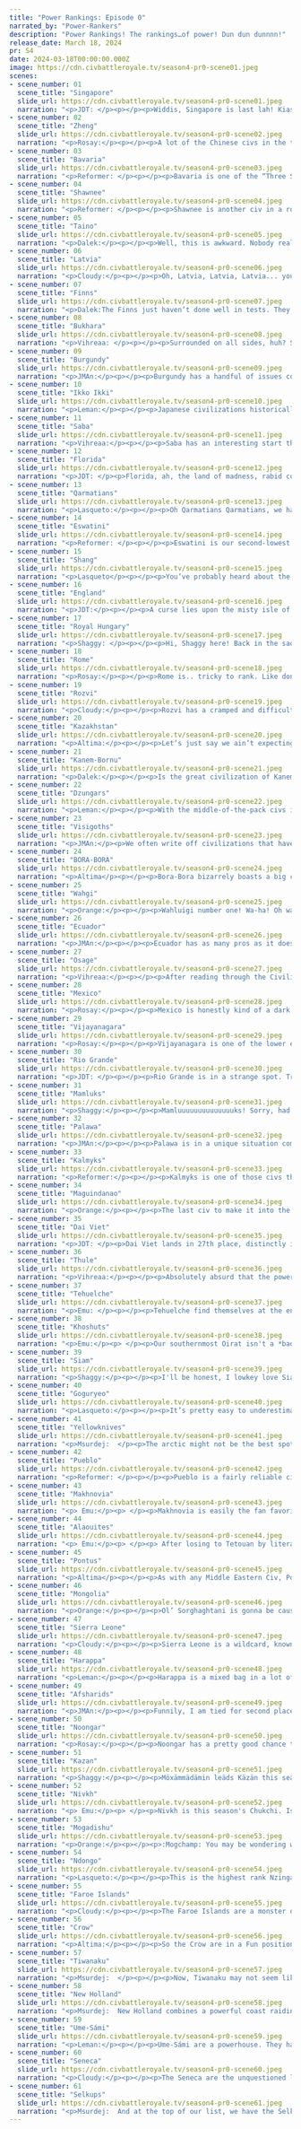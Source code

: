 ```yaml
---
title: "Power Rankings: Episode 0"
narrated_by: "Power-Rankers"
description: "Power Rankings! The rankings…of power! Dun dun dunnnn!"
release_date: March 18, 2024
pr: S4
date: 2024-03-18T00:00:00.000Z
image: https://cdn.civbattleroyale.tv/season4-pr0-scene01.jpeg
scenes:
- scene_number: 01
  scene_title: "Singapore"
  slide_url: https://cdn.civbattleroyale.tv/season4-pr0-scene01.jpeg
  narration: "<p>JDT: </p><p></p><p>Widdis, Singapore is last lah! Kiasu bener, these PRs!Alright, we all know better than to count out bottom seeds. After all, a bottom seed just won the CBR. However, lets be real here, Singapore is a bottom seed. Nobody ranked them above 59th, for good reason. Their starting position is very distinctly un-strategic in the CBR. Yes, Malacca made it work 3 years back, but Malacca also didn’t have to deal with Filipino and Australian civs breathing down Indonesia’s neck. Malacca also has distinctly more competent AI than Singapore, a civ that, true to life, focuses more on personal development and trades than expansion and military. This usually means Singapore will be completely outgunned by the early-midgame, if not earlier. This doesn’t even account for the relative lack of resources in their start. While not barren by any means, Singapore’s terrain is relatively poor and fairly exposed, preventing tall strats from working as well as they could. If any civ seems a lock for death, its Singapore.</p><p></p><p>Well… to their credit, they have held out for a surprisingly long time in many tests. And there is at least one universe where they actually pulled the Timor-Leste and became a strong regional power. Though winning it all is all but impossible, don’t be surprised if conscription, diplomacy and luck all converge to ensure a tiny little slice of heaven all the way to the midgame. </p>"
- scene_number: 02
  scene_title: "Zheng"
  slide_url: https://cdn.civbattleroyale.tv/season4-pr0-scene02.jpeg
  narration: "<p>Rosay:</p><p></p><p>A lot of the Chinese civs in the test runs were pretty hit or miss, either they’d dominate a large portion of China and be a solid mid to high mid-tier civ, or they would die in an instant. Some of the civ’s peaks were smaller than others, about 5 cities then just chilling but the lowest peak was without a doubt Zheng. Zheng’s largest peak from the runs I saw was taking Taiwan, just Taiwan, that’s it. They don’t really have any strong uniques either that they can use to pull off a surprise win, or even do decently. Before anyone pulls the Timor Leste card, Timor needed to perform well and to have Wira/Indonesia do bad to even be in contention to win, Zheng needs to rely on both Dai Veit, Siam, Mongolia, Goguryeo, and Shang underperforming to at least be considered a decent threat. If it were up to me they’d be below Singapore because at least Singapore’s peak in the test runs was more than settling one city.</p>"
- scene_number: 03
  scene_title: "Bavaria"
  slide_url: https://cdn.civbattleroyale.tv/season4-pr0-scene03.jpeg
  narration: "<p>Reformer: </p><p></p><p>Bavaria is one of the “Three Shields of Europe”, situated in the heart of Europe, consisting of Burgundy and Royal Hungary alongside Bavaria. All three are on the weaker side for various reasons, but of them, Bavaria is worst off…as you can tell by their placement in the bottom three. The Three Shields as a whole are stuck between civs that are mostly more competent and with better overall opportunities. Bavaria takes this to the extreme, however. Ludwig has a bad habit of expanding to at most five cities, and instead of taking charge, he holes up doing god-knows-what. Probably building castles, if I had to guess. But who knows? Maybe we’ll luck out and get a proactive, expansive Ludwig. Wouldn’t that be a dream…</p>"
- scene_number: 04
  scene_title: "Shawnee"
  slide_url: https://cdn.civbattleroyale.tv/season4-pr0-scene04.jpeg
  narration: "<p>Reformer: </p><p></p><p>Shawnee is another civ in a rough spot. Situated near Seneca and Crow, both known strong lads, Shawnee will struggle to stake out a good swathe of land. Even Osage usually does a fairly good job. An acceptable job, I would say. Meanwhile, I’d use neither description for Shawnee. The area they spawn in is traditionally not among the best, squeezed out between better TSLs. They’ll need a risky plan to make it work. I don’t really mind…I prefer all their neighbours. </p>"
- scene_number: 05
  scene_title: "Taino"
  slide_url: https://cdn.civbattleroyale.tv/season4-pr0-scene05.jpeg
  narration: "<p>Dalek:</p><p></p><p>Well, this is awkward. Nobody really wanted Taino to be in this position, since it gives a huge advantage to the other SA civs, and leaves Taino rather in the dust. New Holland, Tiwanaku, and Ecuador all have a massive amount of space in the Amazon to fight over, and while Taino could grab it, they start off in the unenviable position of the Caribbean. Remember Jamaica or Haiti? Of course you don’t, unless you went all-in on Jamaica in part 0 stocks. As it stands, Taino is in the worst position to capitalize on the wide-open Amazon, by way of not starting anywhere in it. Stalling and settling cities in Hispanola would lead to a weak position, and settling on the mainland away from their capital would leave them weak to early wars. If they can come out of the early game fine with a South American core, then they are decently middle of the pack. Otherwise, they will probably not do well. Speaking of weakness, their capital, like anywhere in the Caribbean, is hopelessly exposed to the open seas and runs the risk of being taken out in a naval battle. So, should you put your bets on this plucky island civ? Tai-NO!</p>"
- scene_number: 06
  scene_title: "Latvia"
  slide_url: https://cdn.civbattleroyale.tv/season4-pr0-scene06.jpeg
  narration: "<p>Cloudy:</p><p></p><p>Oh, Latvia, Latvia, Latvia... you’re everything we thought Prussia was going to be in season 1, and no that’s not a compliment. In most, though not all tests Latvia was among the first civs to die, torn apart variously by Makhnovia, the Finns, the Ume-Sami, and whoever else managed to get some of their fingers into the pie. In general, the Baltics are just not a good place to start—there isn’t much production, there are usually a lot of neighbors, and there are no natural defenses. Best case scenario, people ignore Latvia for long enough to let them bulk up and they survive for a while. But in the worst case scenario... let’s just say a potato joke might be a disservice to potatoes.</p>"
- scene_number: 07
  scene_title: "Finns"
  slide_url: https://cdn.civbattleroyale.tv/season4-pr0-scene07.jpeg
  narration: "<p>Dalek:The Finns just haven’t done well in tests. They have very similar problems to 56th placer Latvia: Ume Sami wrecks them, and the lakes cramp them in a bit. If Ume Sami settles northwards, the Finns are basically just confined to Finland or expanding outwards into the open plains of Russia, where Kazan and Makhnovia lie in wait. If they pull off one of their good games, they become mid-tier at best. There’s just not much to say here, they suck ass and not really in a funny way. But really don’t hold out your hopes, unless you are Finnish, in which case SUOMI ILOKAASU PERKELE VITTU KOLLEKTIIVIJOHTIMET PYYKKIPOIKA!!!!!!</p>"
- scene_number: 08
  scene_title: "Bukhara"
  slide_url: https://cdn.civbattleroyale.tv/season4-pr0-scene08.jpeg
  narration: "<p>Vihreaa: </p><p></p><p>Surrounded on all sides, huh? Such is the fate of many of our central Asian civs, and because of the influence that the other civs in the region hold over us rankers, Bukhara has been ranked at best middle of the pack, at worst one of the first civs outta here. For an Emirate, it may be surprising that what came after it was a Soviet Republic. Sure did surprise me! With a neighbor like Kazakhstan to their north, most of us believe that Bukhara will primarily serve as a road bump in this royale.</p>"
- scene_number: 09
  scene_title: "Burgundy"
  slide_url: https://cdn.civbattleroyale.tv/season4-pr0-scene09.jpeg
  narration: "<p>JMAn:</p><p></p><p>Burgundy has a handful of issues coming into CBRX4, and we should start firstly with its expansion prospects. Strictly speaking, Burgundy should be able to settle the coast as most civs are wont to do; however, an early start so far removed from the coast is not ideal in Europe, and is arguably an area that heavily affects the civ that is usually in the France region in most BRs. The English Channel is very crowded with the inclusion of England in this BR, and the Visigoths can capitalize on the free space in Aquitaine to make it extremely difficult to expand into the water.</p><p></p><p>Burgundy’s second major issue comes from its UA: Guns of Odruik. The first half of the UA gives a major siege damage boost to gunpowder units; however, those do not come into play till the Enlightenment/Renaissance Era, meaning that for a critical early game Burgundy’s UA will be partially useless. The other half of the UA makes it so that siege units are 50% cheaper to buy with gold; however, AI historically rarely uses its gold to buy units and even if it did, the AI always has gold aplenty in any given circumstance. Many doubt that Burgundy will make it out of the bottom 10, though some have bullishly shown that they are supportive of the concept of a strong Burgundy. As with any BR, only time will tell if Burgundy will be capable of taking on its adversaries in surviving by mounting an early lead.</p>"
- scene_number: 10
  scene_title: "Ikko Ikki"
  slide_url: https://cdn.civbattleroyale.tv/season4-pr0-scene10.jpeg
  narration: "<p>Leman:</p><p></p><p>Japanese civilizations historically do not do well. Something about this mid-large islands and civ AI do not mix (see the British Isles). Ikko Ikki does not break the mold. A lack of any economic bonuses, a weird tendency to settle difficult-to-defend cities on the mainland, and a number of powerful neighbors like Nivkh and Gogureyeo, come together to make a civilization that often stagnates in its best games. In tests we’d see the isles get gobbled up by Nivkh or Thule and their bold mainland settles get picked off by Goguryeo or Shang. I don’t have high hopes for our Japanese contender this time around.</p>"
- scene_number: 11
  scene_title: "Saba"
  slide_url: https://cdn.civbattleroyale.tv/season4-pr0-scene11.jpeg
  narration: "<p>Vihreaa:</p><p></p><p>Saba has an interesting start that we haven’t really seen in this region before, around the location of modern Djibouti. Unlike previous civs in the region, Saba is settled on the Red Sea on the African continent. Most rankers are relatively unconvinced about Saba’s eminence, but I on the other hand… completely agreed with them. All of Saba’s unique units and buildings are focused in the early game, meaning that they will need to take advantage of them quickly to be able to use them to their fullest. Fun fact! TPang actually contributed to making this civ, a name you may recognize if you’ve been around long enough. I happened to come across this while researching the wiki for this civ. </p>"
- scene_number: 12
  scene_title: "Florida"
  slide_url: https://cdn.civbattleroyale.tv/season4-pr0-scene12.jpeg
  narration: "<p>JDT: </p><p>Florida, ah, the land of madness, rabid conservatism, wildlife convergences and scorching hot sands and swamps. In theory, Gregor MacGregor has his hands on a decent chunk of land across the Southeast, with ample floodplains and resources across the deep south ready to use for empire building. Unfortunately, like the great thief he is, he had managed to swindle my expectations and scam us into his true form: a hack. </p><p></p><p>Florida is considered by some to be the true weakest civ in North America, though consensus has ruled that Shawnee are less powerful and impactful on average. While they have good resources for growth, they’re also often hemmed in at the end of a peninsula, bottlenecked between Taino (or their conquerors) and the winners of the northern thunderdome. Even worse, swampland ain’t very good for shootouts or expansion, ain’t they? Finally, Macgregor, the crook that he is, prefers to simply not show up to work most of the time and lets his country die, settling small parcels of land in the deep south, failing to defend against land and naval invasion and then taking off with the cash, not bothering to use the sea to his advantage. However, the start is not unworkable, and every once in a while, Macgregor mans up and actually decides to take the reins. We’ve seen runs where Florida wreaks mayhem across North America like the GTA characters we know Florida Men to be, sweeping the Caribbean and eastern seaboard in a destructive campaign. Don’t count your chickens on it though, I think they may be but a mirage, like the fake state that they are. </p>"
- scene_number: 13
  scene_title: "Qarmatians"
  slide_url: https://cdn.civbattleroyale.tv/season4-pr0-scene13.jpeg
  narration: "<p>Lasqueto:</p><p></p><p>Oh Qarmatians Qarmatians, we had such high hopes for you, but you promised fire and delivered mediocrity. Okay, maybe I’m being a bit harsh. Since we buffed the Gulf of Persia, the Qarms are actually not that bad. They just suffer from the same thing as all middle eastern civs, which is that the Arabian Desert is about as defensible as a TERF talking point. They can carve out a decent empire around the gulf but often risk getting zerg rushed by Pontus or one of their other neighbours. Even when left alone they often get boxed into a corner. A shame really, because everything about the mod is badass, from the design to the colours. If you’re into playing domination I can’t recommend it enough.</p>"
- scene_number: 14
  scene_title: "Eswatini"
  slide_url: https://cdn.civbattleroyale.tv/season4-pr0-scene14.jpeg
  narration: "<p>Reformer: </p><p></p><p>Eswatini is our second-lowest rated African civ, only below Saba-D’mt. And the reason for this is simple (though their AI’s tendencies do amplify the problem): geography. Though South Africa is overall less cramped than last season, Eswatini starts with Rozvi basically hugging them, and Eswatini gets the shorter end of the stick, with expansion northward limited greatly by Rozvi. The two are VERY likely to end up butting heads sooner rather than later, and Rozvi are poised to have more land when the confrontation comes. Though, oddly enough, I’ve seen the two coexist surprisingly often…in case the two do end up simply sharing South Africa, Rozvi is likely to face trouble from Ndongo or even Mogadishu, both of whom are top 10 contenders in our books. Outliving Rozvi would be only slightly impressive, as Eswatini’s own downfall would likely follow soon. Let’s hope they end up fighting before a third party swoops in and takes it all!</p>"
- scene_number: 15
  scene_title: "Shang"
  slide_url: https://cdn.civbattleroyale.tv/season4-pr0-scene15.jpeg
  narration: "<p>Lasqueto</p><p></p><p>You’ve probably heard about the leader’s penchant for lakes of wine and casual murder, but how do Shang actually do in game? A frequent concern for civs on this end of the rankings is that they play too passively. Shang doesn’t have this problem - in fact they’re so aggressive they often end up pissing off all their neighbours and getting Xia’d before turn 100. Pretty fitting for a civ led by a serial killer. Compared to CGR their odds are actually pretty decent though. South China lacks a consistent strong power, so their main worry will likely be to the north. Goguryeo and Mongolia can be scary, but they themselves have strong neighbours. An early coalition war can often spring Shang to the forefront of East Asia. They also have happiness in the bag with their UA that lets them sacrifice citizens to spawn luxes. Overall, Shang is a civ worth watching even if they get eliminated in 61st.</p>"
- scene_number: 16
  scene_title: "England"
  slide_url: https://cdn.civbattleroyale.tv/season4-pr0-scene16.jpeg
  narration: "<p>JDT:</p><p></p><p>A curse lies upon the misty isle of Albion in CBRX. A malaise, a dreaded manacle, chaining its competitors forever to irrelevance and mediocrity. Every CBR, a new fool arises, hoping to bring the start to the glory it could potentially have. Every time, they fail. Elizabeth, Malachy II, James VI, Llywellyn, Iliam Dhone, Michael Collins, all hath attempted to tame England and promised to beckon the great age of Britannia. All hath fallen to rot. </p><p></p><p>Henry V might just be the best chance at breaking that curse, though given his direct competition, the historicity of the curse and the current position in the PRs, we don’t have high hopes that he will. Like many civs in Britain, Henry has very high volatility. Some games, he will command a decisive lead and steamroll across the continent. Other times, he will be trounced and defeated incredibly swiftly, usually by his superior northern neighbour, the Faroes, a similarly expansive civ that has the advantage of not being as centralized or hemmed in as Henry. Oftentimes, he’ll settle into quiet mediocrity. While recent changes to island civ AI will hopefully ensure that Henry will settle well and remain expansive, and should allow him to consistently escape Britannia, the fact remains that England is open terrain that is highly exposed and which, while not terrible as a start, is fairly mediocre. This also doesn’t fix the inherent AI biases and cursed roll of the die that seems inherent to England. Will he break destiny and flower the Rose of Lancaster across Europe? Or will he falter and fumble into the hands of the curse? </p>"
- scene_number: 17
  scene_title: "Royal Hungary"
  slide_url: https://cdn.civbattleroyale.tv/season4-pr0-scene17.jpeg
  narration: "<p>Shaggy: </p><p></p><p>Hi, Shaggy here! Back in the saddle for another exciting CBRX season. I guess I'll jump right in with Royal Hungary who are opening up this season in 45th. Technically not in the bottom quartile, you go, Elizabeth Báthory! Seriously though, Europe is never an enviable start and Royal Hungary have their work cut out for them to establish a foothold on the continent with so many neighbors and so little time to settle. Once they get a few cities out, however, they may be a tougher nut to crack than your run-of-the-mill continental European civ. Their UA makes sieging less effective in a prolonged war by ensuring food stability when their empire is unhappy and their UU is a potentially spammable Musketman replacement that likes being outnumbered. Only time will tell on the cylinder, to arms!</p>"
- scene_number: 18
  scene_title: "Rome"
  slide_url: https://cdn.civbattleroyale.tv/season4-pr0-scene18.jpeg
  narration: "<p>Rosay:</p><p></p><p>Rome is.. tricky to rank. Like don’t get me wrong I don’t see them winning the game, or even Europe for that matter, but they’ve reliably done decently well even if they’re kind of overpowered by the stronger European powers. They are almost certain to perform better than their mk2 counterpart though due to their UB, the victory column being easily spammable. Additionally “all roads lead to Rome” really helps them wonder farm by not only boosting production for founding new cities, but also conquering new cities from rivals. Actually now that I think about it Rome is probably a potential top 20 trapped in the Italian peninsula not really being able to expand outside of it easily</p>"
- scene_number: 19
  scene_title: "Rozvi"
  slide_url: https://cdn.civbattleroyale.tv/season4-pr0-scene19.jpeg
  narration: "<p>Cloudy:</p><p></p><p>Rozvi has a cramped and difficult start, beginning only a few tiles away from Eswatini, who have no choice but to expand in their direction. To make matters worse, Rozvi’s western neighbor is the highly regarded Ndongo, who are usually much more aggressive and expansive. In order to succeed, Rozvi will have to find some way to weasel out from between these two powerful competitors. In other words, Rozvi is between a rock and a hard place—and as for which neighbor is the rock and which is the hard place, vote now on your phones.</p>"
- scene_number: 20
  scene_title: "Kazakhstan"
  slide_url: https://cdn.civbattleroyale.tv/season4-pr0-scene20.jpeg
  narration: "<p>Altima:</p><p></p><p>Let’s just say we ain’t expecting S1 Kaz out of this one. Spawning in a much more crowded space than their predecessors and facing down a much better regarded civ as one of those specific neighbors, their best legacy in the tests is generally just being a weird snakey strip surviving between giants. This isn’t to say that Nonsense couldn’t still happen- but it is more likely to be to the tune of “Chile somehow completely diplomatically defangs Rio like turn two and thus Rio never pops off” than Timor-Leste’s underdog story.</p>"
- scene_number: 21
  scene_title: "Kanem-Bornu"
  slide_url: https://cdn.civbattleroyale.tv/season4-pr0-scene21.jpeg
  narration: "<p>Dalek:</p><p></p><p>Is the great civilization of Kanem-Bornu on track to be Kanem-Boresnooze? Perhaps. Also, fuck me, this is the highest-ranking civ I got assigned in part 0. Anyways. Kanem-Bornu is in the bottom of the middle of the pack, and you might be able to see why when you look at them on a map. They are in the Sahara, surrounded by more competent civs (and also Saba). Sierra Leone likes to build up the coast near them, but they have Lake Chad! Their entire game plan is going to revolve around more consistent civs underperforming, which is a strategy that inherently relies on luck. Well, it’s an AI game, so every strategy relies on luck. The likeliest scenario is them becoming much like Chad last season and petering out, eventually dying. Their best-case scenario is becoming Nigeria 2.0, but that won’t happen, will it?</p>"
- scene_number: 22
  scene_title: "Dzungars"
  slide_url: https://cdn.civbattleroyale.tv/season4-pr0-scene22.jpeg
  narration: "<p>Leman:</p><p></p><p>With the middle-of-the-pack civs it’s hard to find anything truly noteworthy to say. Dzungars seem to kind of just make a little blob in the middle of Asia.They have their moments, don’t get me wrong, but more often than not get overshadowed by the powerful civs to their north, like Selkups and Mongolia, and it’s hard to remember what memorable things they did in tests, besides eventually getting run over. I hope that they do get to put some work in the actual game. Maybe bully Shang or Bukhara?</p>"
- scene_number: 23
  scene_title: "Visigoths"
  slide_url: https://cdn.civbattleroyale.tv/season4-pr0-scene23.jpeg
  narration: "<p>JMAn:</p><p>We often write off civilizations that have abilities uniquely situated towards Culture and Tourism specifically. Culture is not the weakest yield by far, but often Tourism yields only a minor benefit to a civilization in times of war. What the Visigoths do that puts them a cut above most Tourism based civilizations is the ability to convert that Tourism into a Production boost.</p><p></p><p>The Visigoths also have the Ashlar Church UB, which will give immediate boosts to production should the Visigoths make any Faith purchases.</p><p></p><p>All of these abilities are surprisingly good, but being in Iberia is not an enviable position. On the plus side, Aquitaine is wide open to Visigoth settlers. But at the end of the day, the Visigoth capital is not on the coast and Europe is always a bloodbath; further, the presence of the Alaouites in the Maghreb, which usually is the home to the civ that plays second fiddle to the Iberian civ, is uniquely suited to tear the Visigoths apart.</p><p></p><p>The Visigoths are a definite underdog going into this BR, but their chances of overcoming the “bit player” moniker are decent enough that this particular PR is confident enough to write an optimistic premise for the civ.</p>"
- scene_number: 24
  scene_title: "BORA-BORA"
  slide_url: https://cdn.civbattleroyale.tv/season4-pr0-scene24.jpeg
  narration: "<p>Altima</p><p></p><p>Bora-Bora bizarrely boasts a big controversiality in its ranking. You have three main camps: The absolute lunatics who think a Pacific civ is gonna die second, the people who think they’ll be aggressively mid, and the people who gave them teens because they’re a pacific civ and probably won’t die soon and they’ve also at least Done Things in most of the tests. They prolly aren’t gonna be powerful, but between the buffer boasted by their otherwise broadly bad beginning base and the spirit of chaos that lives within their heart, they at least should have time to be interesting. And hey, at least their name is notably chantable. BORA-BORA, motherfucka’.</p>"
- scene_number: 25
  scene_title: "Wahgi"
  slide_url: https://cdn.civbattleroyale.tv/season4-pr0-scene25.jpeg
  narration: "<p>Orange:</p><p></p><p>Wahluigi number one! Wa-ha! Oh wait they aren’t number one they’re like 37th… eh close enough. Wahgi’s got an interesting place due to how Australia is in this mk. Maguindanao is gonna be going west, Bora-Bora is largely too far away and likely to go east, and the two Australian civs are both far to the south. So Wahgi has part of Australia well in their domain, all that matters is if they take advantage of it.</p><p></p><p>Wahgi is a civ that’s either gonna fail miserably or they’re gonna be the one dominating Oceania, likely dependent on how much of Australia they are able to snag before Noongar and Palawa are able to cover the continent. May the Phantom give them the power they need to do well. Wah!</p>"
- scene_number: 26
  scene_title: "Ecuador"
  slide_url: https://cdn.civbattleroyale.tv/season4-pr0-scene26.jpeg
  narration: "<p>JMAn:</p><p></p><p>Ecuador has as many pros as it does cons going into this competition. </p><p></p><p>Pro: With a great amount of space to expand into the Gran Colombia region and no major adversaries outside of Tiwanaku to start, Ecuador should enjoy a strong Battle Royale.</p><p></p><p>Con: However, Ecuador will not enjoy the fact that it will have a slog through the Amazon Rainforest for the rest of its expansion to shore up the capital of Quito.</p><p></p><p>Pro: Ecuador’s unique abilities allow for it to play catch up in all of its cities at any given time with a given yield of either Production or Food</p><p></p><p>Con: This same unique ability can cause Gold to take the front seat, which is not ideal in an AI competition</p><p></p><p>Pro: The Lasallian School UB, once built, will be a mainstay and integral to the Science race for Ecuador.</p><p></p><p>Con: Tiwanaku, a civilization that we expect to be extremely strong, neighbors Ecuador whilst New Holland is not that much further away.</p><p></p><p>I can go for about another six points; however, to save us all some reading time, I think what is important to share is that Ecuador is technically on the backfoot so long as they come into contact with New Holland or Tiwanaku. Ecuador is capable of making waves, but with two very strong AI near them so early on, I doubt that they will make any major moves going into this.</p>"
- scene_number: 27
  scene_title: "Osage"
  slide_url: https://cdn.civbattleroyale.tv/season4-pr0-scene27.jpeg
  narration: "<p>Vihreaa:</p><p></p><p>After reading through the Civilization V Customization Wiki article for Osage, these guys are cracked? Apparently the average height of those in the tribe were over 6 feet, with some of them being 7 feet tall! (Get one of these guys on the Lakers…) Osage, like most other civs, have a wide range in which they were ranked, from top 15 to bottom 15. Starting the center of North America, Osage will have to defend themselves from both the east and west. Because the land surrounding Osage is primarily flat open terrain, they may face difficulty with this task. Perhaps it is for this reason that the great equalizer of power ranking placed them in the middle of the pack.</p>"
- scene_number: 28
  scene_title: "Mexico"
  slide_url: https://cdn.civbattleroyale.tv/season4-pr0-scene28.jpeg
  narration: "<p>Rosay:</p><p></p><p>Mexico is honestly kind of a dark horse this cycle that I could honestly see as a potential game winner if the stars align. See, they usually performed really well in all of the tests that we saw and their uniques really help them out during a war, which is weird because a lot of Mexico’s strengths come from exploiting culture. Now seeing culture civs dominate their region is not abnormal, after all just look at firaxis Brazil, but Mexico’s culture bonuses actually help their military through giving them free and current units  for every social policy when they are at war, and a “we love the king day” when they aren’t. Hell the only thing holding them back in my eyes is that Seneca exists, which trust me we’ll get to.</p>"
- scene_number: 29
  scene_title: "Vijayanagara"
  slide_url: https://cdn.civbattleroyale.tv/season4-pr0-scene29.jpeg
  narration: "<p>Rosay:</p><p></p><p>Vijayanagara is one of the lower end civs mainly due to their poor positioning rather than any major flaw in their AI or anything else. The Indian subcontinent is just too hard to break out of when there are mountains at every corner, and it doesn’t help that those mountains are likely to be occupied by some very competent civs. Honestly their only realistic bet to become a regional power would be a swift naval invasion on Arabia, but I expect them to rump in the subcontinent for a while.</p>"
- scene_number: 30
  scene_title: "Rio Grande"
  slide_url: https://cdn.civbattleroyale.tv/season4-pr0-scene30.jpeg
  narration: "<p>JDT: </p><p></p><p>Rio Grande is in a strange spot. Traditionally, their locale has been a home run of a starting spot. High growth potential, open terrain to move and settle things, and they even have an expansionist AI and uniques to match that can snowball their growth. Hell, they don’t even have those pesky Brazilians that plagued RDLP! Whats not to love? </p><p></p><p>The neighbours. That's what. </p><p></p><p>The Tehuelche, Tiwanaku and New Holland often manage to lay claim to most of the prime real estate around the region due to their positions around the map. And unlike Rio Grande, they don’t have the double edged sword of open terrain (well, the Tehuelche do, but they also often have a lot more land to work with) and spam more settlers quickly. This means that Rio Grande are often hemmed in with fewer cities than their neighbours, at best resulting in a mediocre, boring run and at worst heralding instant death. Nevertheless, they have proven at times to be able to break out, destroying New Holland and securing a powerful position amongst a strong continent. The mountain to the river of promise is steep, but it is not insurmountable. Let's hope they can lead cows to water and get them to drink.</p>"
- scene_number: 31
  scene_title: "Mamluks"
  slide_url: https://cdn.civbattleroyale.tv/season4-pr0-scene31.jpeg
  narration: "<p>Shaggy:</p><p></p><p>Mamluuuuuuuuuuuuuuks! Sorry, had to get that out of my system. Topping the bottom half of the initial rankings, the Mamluks are our Nile civ this season. Their UU is a knight replacement with a combat bonus on their starting continent. Additionally, their UA will heal all units when they spawn a Great Prophet. In my opinion, the fate of the Mamluks will come down to which direction they decide is important to settle. Should they try to be competitive across the Mediterranean or go head to head with the Qarmatians, they will likely be stuck in desert purgatory for a while. If, however, they decide to scramble for Africa, they should prove to be a competitor.</p>"
- scene_number: 32
  scene_title: "Palawa"
  slide_url: https://cdn.civbattleroyale.tv/season4-pr0-scene32.jpeg
  narration: "<p>JMAn:</p><p></p><p>Palawa is in a unique situation compared to most island civilizations. Most island civilizations have one of two obstacles: </p><p>1) They have a lot of room, but not a lot of land to capitalize on</p><p>2) They have a lot of land to capitalize on, but there are too many civs ready to crowd them out.</p><p>Palawa has both a lot of land to capitalize on and very few civs that can feasibly crowd them out. Even CBRX3 winning underdog darling Timor-Leste had a hard start, where Palawa has the fertile east coast of Australia and all of Aotearoa available to them.</p><p></p><p>What makes Palawa especially interesting in the early game is the ability to gain research towards technologies that they are behind on when pillaging tile improvements and trade routes. Glazing over the fact that this also makes the pillaging unit stronger, being able to reliably play catch up when on the offensive is extremely powerful. The Noongar will likely be building many tile improvements in the Outback, as desert civs are wont to build farms in such environments. Although the Noongar UTI will likely slow down Palawa’s utilization of their unique ability, we can expect Palawa to at the very least to be a dark horse in this Battle Royale. Despite being widely disagreed upon in the PR team, keeping an eye on this civ is a good idea.</p>"
- scene_number: 33
  scene_title: "Kalmyks"
  slide_url: https://cdn.civbattleroyale.tv/season4-pr0-scene33.jpeg
  narration: "<p>Reformer:</p><p></p><p>Kalmyks is one of those civs that is hard to judge. And they thus get a very appropriate Part 0 ranking. I’ve seen them amount to nothing…I’ve seen them balloon out of control. And something in-between too. This is a common story for A LOT of civs this season - almost everyone has a chance. It’s very refreshing. But let’s return to Kalmyks. To the south lie the fairly competent duo of Pontus and Afsharids - that’s a no-go zone, unless Kalmyks want to settle free cities for the duo. Back north of the Caucasus, their start is very open, vulnerable to the likes of Kazan, Bukhara, Kazakhstan, and Makhno. But that vulnerability goes both ways: if Kalmyks get going, they have easy access to a number of civs. And it is worth noting that all but Kazan of the aforementioned four are more inconsistent than most. Bukhara and Kazakhstan have the capability to do well, but do not take full advantage of their opportunities. Makhno to the west only steamrolled when he had the advantage of edge bias, and never thereafter has he been successful to a significant degree. (Now, I say that, but my fellows ranked him all the way up at 19th…) As a whole, this unstable, unpredictable neighborhood is what causes Kalmyks themselves to be unpredictable. </p>"
- scene_number: 34
  scene_title: "Maguindanao"
  slide_url: https://cdn.civbattleroyale.tv/season4-pr0-scene34.jpeg
  narration: "<p>Orange:</p><p></p><p>The last civ to make it into the royale to actually get released (got released just after Ndongo about a week ago, wew), Maguindanao isn’t a massive contender in any way. But they do have one thing that’s great about them: They don’t go down. For some reason, in a lot of tests I’ve seen (though I’m not on the dev team so don’t know nearly as much as some others), and just from some smaller AI games, they frequently get knocked down and then come right back up, fighting the whole time to ensure that they can get an empire engraved into people’s minds. No doubt, they will do similarly here and likely take over much of Indonesia. Now, it’s all just a matter if they can take that and go somewhere with it or not…</p>"
- scene_number: 35
  scene_title: "Dai Viet"
  slide_url: https://cdn.civbattleroyale.tv/season4-pr0-scene35.jpeg
  narration: "<p>JDT: </p><p>Dai Viet lands in 27th place, distinctly in the middle of the pack. They tend to be a pretty consistent mid-tier, utilizing the jungles, rivers, mountains and wide open plains of South China to create a sizable empire, all whilst commonly marching southwards into Southeast Asia. Sometimes (well, quite a few times), they exploit the weakness of this mark’s Chinese contenders and dominate China, enabling them to grow into a powerful empire. So, what's the catch?</p><p></p><p>Well, the double dragons tend to get double dragonned themselves. Siam and Vietnam often find themselves butting heads very early, because there's only room for one alpha in Southeast Asia. Oftentimes, due to their proximity, expansionism and terrain, Siam wins this battle, leaving Dai Viet exposed to the south at best and, at worst, dead. In the west, the Himalayas and the Khoshuts await, often carving their own sizable slices of land and limiting expansion. To the east there's ocean and more ocean. And Maguindanao, if they choose to go there. Finally, the north is no cakewalk. While Zheng and Shang often falter, the few times they don’t can have disastrous ramifications on Dai Viet’s expansion, and this doesn’t even consider the northern cordons of Goguryeo, Mongolia and the Selkups. So yeah, the dragon better figure out some cool combos and stunlocks against the endless hordes, lest they be cut down mid-flight. </p>"
- scene_number: 36
  scene_title: "Thule"
  slide_url: https://cdn.civbattleroyale.tv/season4-pr0-scene36.jpeg
  narration: "<p>Vihreaa:</p><p></p><p>Absolutely absurd that the power rankers have collectively ranked Thule 26th. As a supporter of the North American blue arctic Civ since the Inuit in Mk2, I know that you never sleep on these guys. I know nothing about this civ, but what I do know is that they are part of the brotherhood of the blue arctic civs, destined for greatness. I mean, look at the Inuit, look at the Chukchi. Rest assured, fellow blue civ believers, Thule will undoubtedly shoot up in the rankings in due time.</p>"
- scene_number: 37
  scene_title: "Tehuelche"
  slide_url: https://cdn.civbattleroyale.tv/season4-pr0-scene37.jpeg
  narration: "<p>Emu: </p><p></p><p>Tehuelche find themselves at the end of the earth, way down in the Southern Cone, remote from the concerns of Dutchmen and Incans, Ecuadorians and Taino. Unfortunately, that's all they really have going for them. They're not particularly aggressive, their uniques are decent but not amazing, their neighbors tend to ignore them, but not enough to wind up turtling into greatness. Overall a middle-of-the-road civ that deserves a middle of the road continent. Which is a real shame, since we've never had anyone from south of the Rio de la Plata go on to win South America, let alone the whole shebang.</p>"
- scene_number: 38
  scene_title: "Khoshuts"
  slide_url: https://cdn.civbattleroyale.tv/season4-pr0-scene38.jpeg
  narration: "<p>Emu:</p><p> </p><p>Our southernmost Oirat isn't a *bad* civ per se, but....... well, just look at where they are. Himalayas blocking the way south, and both Harappa and Dai Viet when they get there. What's left? China? Might work considering the Shang are the Shang, but my instinct says the geography just isn't too conducive to the Khoshuts doing well. Don't get me wrong, stranger things have happened (and do happen in tests, hence their rank here), but Güshi has something a little harder than recovering a stray time traveler to worry about this time.</p>"
- scene_number: 39
  scene_title: "Siam"
  slide_url: https://cdn.civbattleroyale.tv/season4-pr0-scene39.jpeg
  narration: "<p>Shaggy:</p><p></p><p>I'll be honest, I lowkey love Siam this season. Coming in at rank 23, Siam is set to explode onto the scene in Southeast Asia with their explosive borders. Once they get a couple cities up with roads to the capital and some semblance of culture generation, I hope their UA will allow them to have some rapid border growth. Also, they have some of the most prime real estate in Asia with a relatively large, fertile area to settle with only lowly Singapore (unless LKY surprises everybody) to go up against for a regional foothold.</p>"
- scene_number: 40
  scene_title: "Goguryeo"
  slide_url: https://cdn.civbattleroyale.tv/season4-pr0-scene40.jpeg
  narration: "<p>Lasqueto:</p><p></p><p>It’s pretty easy to underestimate a civ with a Korean TSL given the last few competitors, but Goguryeo are a powerhouse. I had them top 4, and still stand by that. They start north of the mountains which lets them easily fan out across Manchuria without getting bogged down in rough terrain.  No civ is an island though (okay except the island civs, but you get my point). While Goguryeo has a fairly straightforward path to power, having Nivkh and Mongolia as neighbours often takes the wind out of their sails. There are even games where they get kneecapped by Ikko Ikki early on, a civ usually so much weaker than them. Not a good look. Regardless a lot of us have high expectations, and it’s easy to see why.</p>"
- scene_number: 41
  scene_title: "Yellowknives"
  slide_url: https://cdn.civbattleroyale.tv/season4-pr0-scene41.jpeg
  narration: "<p>Msurdej:  </p><p>The arctic might not be the best spot for many a civilization, but copper loving Yellowknives can make it work. Their first UU, a scout replacement, will help them explore the map in the early game, with a Musketman UU that can keep up the aggression in the mid game thanks to its ability to move more and heal on resources. My only concern (besides the pretty powerful Crow to their south) is that Akaitcho will go too hard on the Scout UU early, leaving himself open as his units attend ScoutCon. If they can hold off on scout spamming though, they just might be able to claim the farthest reaches of North America from the Thule. And from there is anyone’s guess.</p>"
- scene_number: 42
  scene_title: "Pueblo"
  slide_url: https://cdn.civbattleroyale.tv/season4-pr0-scene42.jpeg
  narration: "<p>Reformer: </p><p></p><p>Pueblo is a fairly reliable civ in a fairly reliable starting location. You rarely see them flounder outright. The start is plenty defensive with rough terrain - including mountains - allowing for a safe early game. Of course, those mountains could just as well become Pueblo’s prison, if they are not careful. But this is where their neighbourhood comes in. Mexico and Osage are both…somewhat less reliable in their performance. Osage, especially, is stuck in flat terrain between multiple other civs, and will require a great deal of skill and fortune to get out alive. Mexico, meanwhile, is less threatened by their neighbours, and more so bogged down by the starting location, which traditionally has not been favourable for the AI. Still, either could prove to be a threat to Pueblo - count neither of them out. Pueblo’s third neighbour is the most concerning one for Pueblo, however…Crow has impressed the power rankers with consistent strong showings. At the very least, Pueblo is not a particularly obvious target for Crow, again, thanks to the terrain.</p>"
- scene_number: 43
  scene_title: "Makhnovia"
  slide_url: https://cdn.civbattleroyale.tv/season4-pr0-scene43.jpeg
  narration: "<p> Emu:</p><p> </p><p>Makhnovia is easily the fan favorite of Eastern Europe. More due to the popularity of the real-life Nestor Makhno among the CBR crowd than anything else, but popularity is popularity, at least until the civs really start doing some interesting things. Makhnovia smashed the competition in early tests thanks to their positively broken UA, but this took them far too close to the sun and earned them a pretty brutal nerf. Clearly it wasn't all UA, though, because in tests since then they still seem to be pretty strong against fairly mediocre neighbors.</p>"
- scene_number: 44
  scene_title: "Alaouites"
  slide_url: https://cdn.civbattleroyale.tv/season4-pr0-scene44.jpeg
  narration: "<p> Emu:</p><p> </p><p> After losing to Tetouan by literally one vote last time around, Alaouites come storming in at 18th place, way higher than anyone had Tetouan at any point. Most of their neighbors are reckoned to have pretty bad chances, too, with one glaring exception: Sierra Leone across the Sahara. Their UA gives them bonuses to unit production for each defensive building while at war, which is absolutely huge for maintaining a carpet. They have one very crucial choice here: they can either go naval and try for a Mare Nostrum and/or West African coastal empire, or they can focus on land and blitz through the Sahara. Personally I think either would turn out very interesting, so as long as they do *something*, they're bound to be powerful.</p>"
- scene_number: 45
  scene_title: "Pontus"
  slide_url: https://cdn.civbattleroyale.tv/season4-pr0-scene45.jpeg
  narration: "<p>Altima</p><p></p><p>As with any Middle Eastern Civ, Pontus is harried by a horrible TSL that puts them right in the middle of everything from the word go. Now, we are just coming from a run that showed how a civ could still do Very Well despite that- but that took the minor miracle of two separate civs fucking up and the Turks actually capitalizing on the fuckup while they had the chance, and also having a solid UA/UB setup that the AI could realistically use. On that same token, Pontus is a fairly aggressive Civ; should a similar opportunity present itself, they may well take it. And it might present itself, they do have weak neighbors in Qarm and the Mamluks. But they could still instead choose to wallow in that kind of mediocrity that dresses itself up as a “regional power” like Palmyra did. Who could say; they have options, and the AI is historically bad with those.</p>"
- scene_number: 46
  scene_title: "Mongolia"
  slide_url: https://cdn.civbattleroyale.tv/season4-pr0-scene46.jpeg
  narration: "<p>Orange:</p><p></p><p>Ol’ Sorghaghtani is gonna be causing a ruckus in northern Asia. On one side is the Selkups, one of the top picks, the powerful Siberian civ ready to wreak havoc, but on all the other sides are much weaker civs ready to get gobbled up by the Mongolian war machine. Sorgh’s got strong uniques, a pretty safe location, and is known to do quite well. As long as she keeps pace with the Selkups, Sorgh’s probably gonna go far. </p>"
- scene_number: 47
  scene_title: "Sierra Leone"
  slide_url: https://cdn.civbattleroyale.tv/season4-pr0-scene47.jpeg
  narration: "<p>Cloudy:</p><p></p><p>Sierra Leone is a wildcard, known for widely variable performances that might include bizarre settling patterns, swift death, or regional domination, depending which side of the bed they woke up on. Unlike some previous West African civs, their northern neighbors are not pushovers and the Alaouites could present a significant challenge. On the other hand, Sierra Leone prefers to stick to the coast and not the desert, potentially avoiding some of the pitfalls experienced by civs like Songhai and Mali. In fact, that’s how we got the infamous Chile Leone test run, which I can only hope happens again in the real deal.</p>"
- scene_number: 48
  scene_title: "Harappa"
  slide_url: https://cdn.civbattleroyale.tv/season4-pr0-scene48.jpeg
  narration: "<p>Leman:</p><p></p><p>Harappa is a mixed bag in a lot of ways. They’ve got a solid AI and a set of powerful early-game economic bonuses, like the Sewer and Ox Cart that can make some strong, tall cities. Expect to see Harappa leading in food, population, and science, and try to turtle its way into the midgame.</p><p></p><p>On the other hand, Harappa is a bit constrained geographically as both their closest neighbors, Vijayanagara and Afsharids are quite expansive and strong in their own right. Harappa is probably going to find itself running out of room quite quickly, and under serious pressure at the outset of the game. In my opinion, the civ is more than strong enough to weather the early game, but its not going to be smooth sailing. </p>"
- scene_number: 49
  scene_title: "Afsharids"
  slide_url: https://cdn.civbattleroyale.tv/season4-pr0-scene49.jpeg
  narration: "<p>JMAn:</p><p></p><p>Funnily, I am tied for second place on highest ranking for the Afsharids, so I am certainly not going to best be able to represent the average opinion of the PRs on this civilization.</p><p></p><p>The Afsharids in terms of geography don’t have anything special going on in this BR; indeed, most Persian civs either fall flat or are middling throughout the BR that they are in. We expect that the Afsharids will perform far better than usual Persian civs due to their neighbors and relatively strong UA. All Afsharid units receive a movement boost temporarily upon the outbreak of war or after the capture of a city. This means that replenishing the frontline will be relatively easy and blitzing an enemy civilization at wartime that isn’t carpeted in units will be a breeze.</p><p></p><p>The Afsharids also present a unique situation where they do not have to worry about the militaristic capabilities of most of their neighbors. Bukhara, Kazakhstan, and the Qarmatians in particular have shown to be very weak in tests and are weak overall compared to most of the civs in this BR. With the ability to snowball in a difficult and untenable position that most Middle East civs are faced with, we expect the Afsharids to be the exception and prove that a Middle East civ is capable of winning a BR.</p>"
- scene_number: 50
  scene_title: "Noongar"
  slide_url: https://cdn.civbattleroyale.tv/season4-pr0-scene50.jpeg
  narration: "<p>Rosay:</p><p></p><p>Noongar has a pretty good chance to be the hegemon of Oceania. In the majority of the test runs that I saw Noongar ends up controlling most of, if not all, of Oceania which is usually a sign of a really strong civ. Now being the Oceania leader comes with its pros and cons, for one they are almost certainly going to be a top tier civ with a huge population and production pool, but they are presumably going to have a really hard time actually breaking out of Australia. What’s also important to note is that they don’t always win Australia which is a pretty far cry from other past continent winners like Parkes’ Australia and Kulin. While it does sound like I’m being negative on Noongar, I’m definitely not doubting that they will be a major player this game, after all I did rank them 11th in my personal rankings, and I can almost guarantee that they’ll have top 10 stats early game, they just need to do a lot more that the other top tier civs to close the gap between major power and game winner. </p><p></p><p>Disclaimer: Palawa could also be the Australia civ in which case Noongar is rumped.</p>"
- scene_number: 51
  scene_title: "Kazan"
  slide_url: https://cdn.civbattleroyale.tv/season4-pr0-scene51.jpeg
  narration: "<p>Shaggy:</p><p></p><p>Möxämmädämin leäds Käzän this seäsön, cöming in just öutside the töp 10 in the initiäl ränkings. When he isn't thröwing umläuts ön literälly every pössible “ä” and “ö” ön the cylinder, Möxämmädämin cän be föund träining his Därughär Cönscripts, ä UU thät cän ättäck twice when ön ä tile next to änöther Därughär Cönscript älöng with the ädded bönus öf nöt häving än irön requirement. Käzän häs ä tön öf späce tö settle initiälly withöut mäny öther civs thät will be göing för eventuäl Käzän länd. Gööd luck, Mäster öf Umläuts Möxämmädämin, mäy yöur gäme be less spötty thän this writeup.</p>"
- scene_number: 52
  scene_title: "Nivkh"
  slide_url: https://cdn.civbattleroyale.tv/season4-pr0-scene52.jpeg
  narration: "<p> Emu:</p><p> </p><p>Nivkh is this season's Chukchi. Isolated, east Siberian, surrounded by civs that have other things to focus on than them. Until suddenly they don't. There's a world of potential for our only top 10 contender in the region here, and nothing to do but reach out and take it. Or don't, I personally like Thule more. That color scheme, mmm. Anyway, it's impossible to not draw parallels with X2's winner. They even look about the same if you really squint. No one expects a guy named after an emoticon umu.</p>"
- scene_number: 53
  scene_title: "Mogadishu"
  slide_url: https://cdn.civbattleroyale.tv/season4-pr0-scene53.jpeg
  narration: "<p>Orange:</p><p></p><p>:Mogchamp: You may be wondering why a civ in fuckin Somalia is ranked so high despite civs in the region doing so shit every time, for which the answer is: :Mogchamp: </p><p></p><p>For real though it’s cause Mogadishu is primed to do well, their uniques help them shine in their desert-y start and get a huge amount of food while doing so, keeping their pop, and tech, high. They’re also quite expansionist and their only neighbor who can contest them is Saba D’mt, who is 51st, for a reason. With no one strong nearby, and being the kings of western Indian Ocean, they’re gonna be mogging all over the place.</p>"
- scene_number: 54
  scene_title: "Ndongo"
  slide_url: https://cdn.civbattleroyale.tv/season4-pr0-scene54.jpeg
  narration: "<p>Lasqueto:</p><p></p><p>This is the highest rank Nzinga’s ever gotten in part 0, because yep, this is her 3rd time competing in the CBR. But don’t write them off yet - this is the entirely new Ndongo made by community member Nopecopter, and they bring more to the table than just a snazzy colour scheme. Ndongo start primed to claim vast swathes of land in Central Africa that their weaker neighbours like Mogadishu, Saba and Rozvi often struggle to hold down. Ndongo’s biggest risk is getting walled into the Congo Basin and stagnating, but they usually have the initiative and military strength to avoid that happening. Africa this season is a continent with very few constants, but Nzinga seems the most likely to dominate.</p>"
- scene_number: 55
  scene_title: "Faroe Islands"
  slide_url: https://cdn.civbattleroyale.tv/season4-pr0-scene55.jpeg
  narration: "<p>Cloudy:</p><p></p><p>The Faroe Islands are a monster of a civ, whose reputation precedes them. They’re expansive, they’re aggressive, they’re ruthless, they like science, and most of all, they like overwhelming quantities of boats. Their bizarre starting location, on a small tundra island in the north atlantic, is no hindrance—in fact, the ample space for fishing boats feeds right into their uniques. They’re also not shy about sending settlers to the lands around the North Sea, and sometimes even North America, overwhelming local competitors before they can get off their feet. Although the Faroes aren’t perfect—they had a few bad test runs—they also had runs where they conquered Europe, and even parts of Africa. In short: British, beware! British, beware! He’s coming! He’s coming!</p>"
- scene_number: 56
  scene_title: "Crow"
  slide_url: https://cdn.civbattleroyale.tv/season4-pr0-scene56.jpeg
  narration: "<p>Altima:</p><p></p><p>So the Crow are in a Fun position. There’s a solid duopoly between them and the Seneca for North America’s Top Bird. Both are strong, aggressive civs who fight hard and have neighbors who… aren’t that thing. They’re here to fight hard, fight well, and eventually fight each other—and when that happens, the fate of North America will be determined. Funniest scenario: the two just punch through enough civs fast enough that they establish a functional border early and just go ham on each other such that the loser randomly eats an ignominious 37th place finish or something. Most likely scenario: heavy buildup between the two that gets resolved through repeated Iroquois v. Metis style slugfests. Either way, there will be blood across the north.</p>"
- scene_number: 57
  scene_title: "Tiwanaku"
  slide_url: https://cdn.civbattleroyale.tv/season4-pr0-scene57.jpeg
  narration: "<p>Msurdej:  </p><p></p><p>Now, Tiwanaku may not seem like the strongest of contenders at first glance, especially with Uniques that focus more on religion and tile improvements. But make no mistake, the Tiwanaku have a strong AI that can make the best of their mountainous start. Tests have shown them to be one of South America’s regional powers most of the time. And while there’s a lot of potential for other civs, their biggest threat will probably be New Holland. Speaking of which...</p>"
- scene_number: 58
  scene_title: "New Holland"
  slide_url: https://cdn.civbattleroyale.tv/season4-pr0-scene58.jpeg
  narration: "<p>Msurdej:  New Holland combines a powerful coast raiding UU, Increased jungle gains, and a good AI all inside a snazzy color set. Best of all, these boys in blue have a lot of room to expand northwest, their closest neighbor being Rio Grande to their south. While they might have a hard time once the competition starts to winnow away, Johan should provide a strong regional power in South America (and who know, maybe even team up with Ndongo like they did in real life).</p>"
- scene_number: 59
  scene_title: "Ume-Sámi"
  slide_url: https://cdn.civbattleroyale.tv/season4-pr0-scene59.jpeg
  narration: "<p>Leman:</p><p></p><p>Ume-Sámi are a powerhouse. They have powerful bonuses that provide food and science. They have a ton of space and a strong start, with the whole of the Scandinavian Peninsula to themselves. They have a whole bunch of weak neighbors they can exploit and overpower, like Latvia, the Finns, Bavaria, and England. All of that wraps up nicely to give us a civ that consistently performs well and often comes out on top in Europe. </p><p></p><p>As long as the Faroes don’t come knocking of course.</p>"
- scene_number: 60
  scene_title: "Seneca"
  slide_url: https://cdn.civbattleroyale.tv/season4-pr0-scene60.jpeg
  narration: "<p>Cloudy:</p><p></p><p>The Seneca are the unquestioned leaders of North America, with some of the most room to expand of any civ and an AI well tuned to take advantage of it. In testing, the Seneca almost invariably rose to the top tier, and even in those runs where they didn’t top the continent, they were usually second. They like to build cities, they aren’t terrible at war, and the notoriously incompetent Shawnee and Florida are among their closest neighbors. Ironically their most immediate threat could be the Faroe Islands, which would be quite something to see. But you know, never count your chickens before they hatch—we’re pretty damn sure Cornplanter will do well, but there’s always that 1%.</p>"
- scene_number: 61
  scene_title: "Selkups"
  slide_url: https://cdn.civbattleroyale.tv/season4-pr0-scene61.jpeg
  narration: "<p>Msurdej:  And at the top of our list, we have the Selkups. Vonya has an interesting love of fish, being able to spawn them in places near fresh water. But don’t  let the smell of sturgeon fool you. There’s a lot of space to build a powerful empire up in Siberia, and tests have shown them to be competent most of the time. But Selkups fans have an uneasy position. No civ ranked first the Part 0 has ever won the game. Once you’ve reached the pinnacle, the only way to go is down. Can Vonya turn this  truth around, and win it all?Find out when the Civ Battle Royale X4 starts on Wednesday, March 20th!</p>"
---
```

